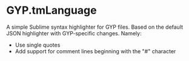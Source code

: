 GYP.tmLanguage
==============

A simple Sublime syntax highlighter for GYP files. Based on the default JSON highlighter with GYP-specific changes. Namely:

* Use single quotes
* Add support for comment lines beginning with the "#" character